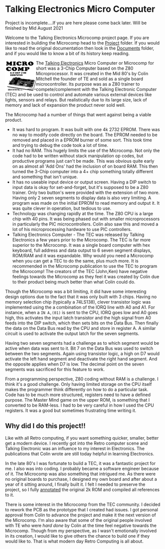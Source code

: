 # Talking Electronics Micro Computer

Project is incomplete....If you are here please come back later.  Will be finished by Mid August 2021

Welcome to the Talking Electronics Microcomp project page.  If you are interested in building the Microcomp head to the [Project](./project) folder.  If you would like to read the original documentation then look in the [Documents](./documents) folder, and if you would like to know a bit of its history keep reading.

<img align="left" width="100" height="100" src="/pictures/microcomp_ad.png">

The [Talking Electronics](http://www.talkingelectronics.com/te_interactive_index.html) Micro Computer or Microcomp for short was a 3-Chip Computer based on the Z80 Microprocessor.  It was created in the Mid 80's by Colin Mitchell the founder of TE and sold as a single board microcontroller.  Its purpose was as a Z80 trainer to compete/complement with the Talking Electronic Computer (TEC) and be used to control and automate various external devices like lights, sensors and relays.  But realistically due to its large size, lack of memory and lack of expansion the product never sold well.

The Microcomp had a number of things that went against being a viable product.
*  It was hard to program.  It was built with one 4k 2732 EPROM.  There was no way to modify code directly on the board.  The EPROM needed to be removed and placed in a EPROM burner of some sort.  This took time and trying to debug the code took a lot of time.
*  It had no RAM.  This hugely limits the use of the Microcomp.  Not only the code had to be written without stack manipulation op codes, but productive programs just can't be made.  This was obvious quite early on as almost all 'Add Ons' had the inclusion of on board RAM.  This then turned the 3-Chip computer into a 4+ chip something totally different and something that isn't unique.
*  It has no useable input device or output screen.  Having a DIP switch to input data is okay for set-and-forget, but it's supposed to be a Z80 trainer.  Only two button's were provided with the extension of two more.  Having only 2 seven segments to display data is also very limiting.  A program was made on the initial EPROM to read memory and output it.  It was quite clever in operation, but tedious to use.
*  Technology was changing rapidly at the time.  The Z80 CPU is a large chip with 40 pins.  It was being phased out with smaller microprocessors in particularly the PIC microcontrollers.  Colin also saw this and moved a lot of his microprocessing hardware to use PIC controllers.
*  Talking Electronics Computer - The TEC was released by Talking Electronics a few years prior to the Microcomp.  The TEC is far more superior to the Microcomp.  It was a single board computer with hex keyboard, full address and data output to 6 seven segment displays, ROM/RAM and it was expandable.  Why would you need a Microcomp when you can get a TEC to do the same, plus much more.  It is recommended in the Microcomp publication to use the TEC to program the Microcomp!  The creators of the TEC (John,Ken) have negative feelings towards the Microcomp as they feel it was created by Colin due to their product being much better than what Colin could do.

Though the Microcomp was a bit limiting, it did have some interesting design options due to the fact that it was only built with 3 chips.  Having no memory selection chip (typically a 74LS138), clever transistor logic was implemented using the a combination of the IORQ line with A0 and A1.  For instance, when a `IN A,(01)` is sent to the CPU, IORQ goes low and A0 goes high, this activates the input latch transistor and the high signal from A0 feeds into the DIP switch, which then sets bits on the Data Bus. Then finally the data on the Data Bus read by the CPU and store in register A.  A similar circuit is used to activate the output latch for the seven segments.

Having two seven segments had a challenge as to which segment would be active when data was sent to it.  Bit 7 on the Data Bus was used to switch between the two segments.  Again using transistor logic, a high on D7 would activate the left hand segment and deactivate the right hand segment.  And the opposite applies when D7 is low.  The decimal point on the seven segments was sacrificed for this feature to work.

From a programming perspective, Z80 coding without RAM is a challenge.  I think it's a good challenge.  Only having limited storage on the CPU itself makes the programmer think differently on how to do a particular task.  Code has to be much more structured, registers need to have a defined purpose.  The Master Mind game on the upper ROM, is something that I converted to be RAM-less.  I had to be very careful in how I used the CPU registers.  It was a good but sometimes frustrating time writing it.

## Why did I do this project!!
Like with all Retro computing, if you want something quicker, smaller, better get a modern device.  I recently got into the Retro computer scene and Talking Electronic was an influence to my interest in Electronics.  The publications that Colin wrote are still today helpful in learning Electronics.

In the late 80's I was fortunate to build a TEC, it was a fantastic project for me.  I also was into coding.  I probably became a software engineer because of it.  The Microcomp was also something that intrigued me.  As there were no original boards to purchase, I designed my own board and after about a year of it sitting around, I finally built it.  I felt I needed to preserve the project, so I fully [annotated](./documents/microcomp_lower_rom_listing.pdf) the original 2k ROM and compiled all references to it.

There is some interest in the Microcomp from the TEC community.  I decided to rework the PCB as the prototype that I created had issues.  I got personal approval from Colin to advance the project and make it the next version of the Microcomp.  I'm also aware that some of the original people involved with TE who were *hard done* by Colin at the time feel negative towards the Microcomp.  Though from my perspective, as I wasn't emotionally involved in its creation, I would like to give others the chance to build one if they would like to.  That is what modern day Retro Computing is all about.
